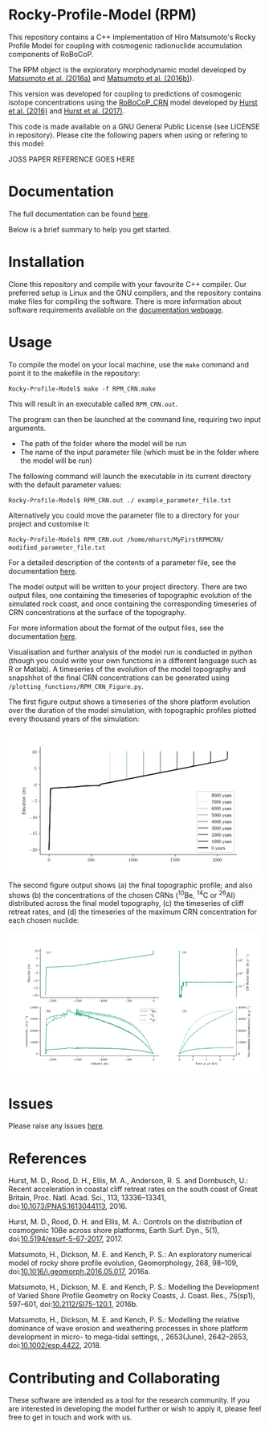 Rocky-Profile-Model (RPM)
=

This repository contains a C++ Implementation of Hiro Matsumoto's Rocky Profile Model for coupling with cosmogenic radionuclide accumulation components of RoBoCoP. 

The RPM object is the exploratory morphodynamic model developed by [Matsumoto et al. (2016a)](https://doi.org/10.1016/j.geomorph.2016.05.017) and [Matsumoto et al. (2016b)](http://www.bioone.org/doi/10.2112/SI75-120.1)).

This version was developed for coupling to predictions of cosmogenic isotope concentrations using the [RoBoCoP_CRN](https://github.com/mdhurst1/RoBoCoP_CRN/) model developed by [Hurst et al. (2016)](http://www.pnas.org/content/113/47/13336.abstract) and [Hurst et al. (2017)](http://www.earth-surf-dynam.net/5/67/2017/).

This code is made available on a GNU General Public License (see LICENSE in repository). Please cite the following papers when using or refering to this model:

JOSS PAPER REFERENCE GOES HERE

Documentation
==

The full documentation can be found [here](https://rocky-profile-model.readthedocs.io/en/joss-paper/).

Below is a brief summary to help you get started.

Installation
==

Clone this repository and compile with your favourite C++ compiler. 
Our preferred setup is Linux and the GNU compilers, and the repository contains make files for compiling the software. 
There is more information about software requirements available on the [documentation webpage]( https://rocky-profile-model.readthedocs.io/en/joss-paper/).

Usage
==

To compile the model on your local machine, use the `make` command and point it to the makefile in the repository:
```
Rocky-Profile-Model$ make -f RPM_CRN.make
```
This will result in an executable called `RPM_CRN.out`. 

The program can then be launched at the command line, requiring two input arguments.
* The path of the folder where the model will be run
* The name of the input parameter file (which must be in the folder where the model will be run)

The following command will launch the executable in its current directory with the default parameter values:
```
Rocky-Profile-Model$ RPM_CRN.out ./ example_parameter_file.txt
```
Alternatively you could move the parameter file to a directory for your project and customise it:
```
Rocky-Profile-Model$ RPM_CRN.out /home/mhurst/MyFirstRPMCRN/ modified_parameter_file.txt
```
For a detailed description of the contents of a parameter file, see the documentation [here](https://rocky-profile-model.readthedocs.io/en/joss-paper/).

The model output will be written to your project directory. There are two output files, one containing the timeseries of topographic evolution of the simulated rock coast, and once containing the corresponding timeseries of CRN concentrations at the surface of the topography.

For more information about the format of the output files, see the documentation [here](https://rocky-profile-model.readthedocs.io/en/joss-paper/).

Visualisation and further analysis of the model run is conducted in python (though you could write your own functions in a different language such as R or Matlab). A timeseries of the evolution of the model topography and snapshhot of the final CRN concentrations can be generated using `/plotting_functions/RPM_CRN_Figure.py`.

The first figure output shows a timeseries of the shore platform evolution over the duration of the model simulation, with topographic profiles plotted every thousand years of the simulation:

![Evolution](docs/user-guide/img/Evolution.png "Evolution")

The second figure output shows (a) the final topographic profile; and also shows (b) the concentrations of the chosen CRNs (<sup>10</sup>Be, <sup>14</sup>C or <sup>26</sup>Al) distributed across the final model topography, (c) the timeseries of cliff retreat rates, and (d) the timeseries of the maximum CRN concentration for each chosen nuclide:

![Profile and Concentrations](docs/user-guide/img/ProfileConcentrations.png "Profile and Concentrations")

Issues
==

Please raise any issues [here](https://github.com/mdhurst1/Rocky-Profile-Model/issues).

References
==

Hurst, M. D., Rood, D. H., Ellis, M. A., Anderson, R. S. and Dornbusch, U.: Recent acceleration in coastal cliff retreat rates on the south coast of Great Britain, Proc. Natl. Acad. Sci., 113, 13336–13341, doi:[10.1073/PNAS.1613044113](https://doi.org/10.1073/PNAS.1613044113), 2016.

Hurst, M. D., Rood, D. H. and Ellis, M. A.: Controls on the distribution of cosmogenic 10Be across shore platforms, Earth Surf. Dyn., 5(1), doi:[10.5194/esurf-5-67-2017](https://doi.org/10.5194/esurf-5-67-2017), 2017.

Matsumoto, H., Dickson, M. E. and Kench, P. S.: An exploratory numerical model of rocky shore profile evolution, Geomorphology, 268, 98–109, doi:[10.1016/j.geomorph.2016.05.017](https://doi.org/10.1016/j.geomorph.2016.05.017), 2016a.

Matsumoto, H., Dickson, M. E. and Kench, P. S.: Modelling the Development of Varied Shore Profile Geometry on Rocky Coasts, J. Coast. Res., 75(sp1), 597–601, doi:[10.2112/SI75-120.1](https://doi.org/10.2112/SI75-120.1), 2016b.

Matsumoto, H., Dickson, M. E. and Kench, P. S.: Modelling the relative dominance of wave erosion and weathering processes in shore platform development in micro- to mega-tidal settings, , 2653(June), 2642–2653, doi:[10.1002/esp.4422](https://doi.org/10.1002/esp.4422), 2018.

Contributing and Collaborating
==

These software are intended as a tool for the research community. If you are interested in developing the model further or wish to apply it, please feel free to get in touch and work with us. 
